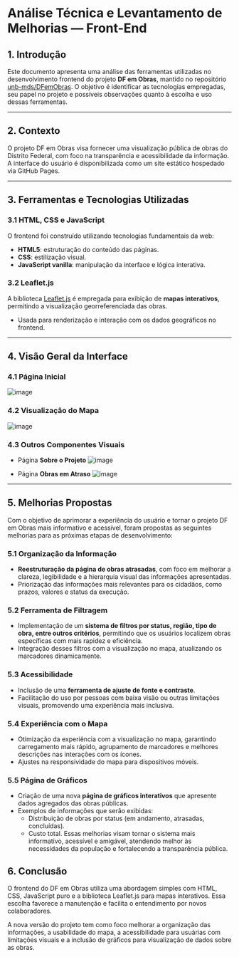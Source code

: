 # Análise Técnica e Levantamento de Melhorias — Front-End

## 1. Introdução

Este documento apresenta uma análise das ferramentas utilizadas no desenvolvimento frontend do projeto **DF em Obras**, mantido no repositório [unb-mds/DFemObras](https://github.com/unb-mds/DFemObras). O objetivo é identificar as tecnologias empregadas, seu papel no projeto e possíveis observações quanto à escolha e uso dessas ferramentas.

---

## 2. Contexto

O projeto DF em Obras visa fornecer uma visualização pública de obras do Distrito Federal, com foco na transparência e acessibilidade da informação. A interface do usuário é disponibilizada como um site estático hospedado via GitHub Pages.

---

## 3. Ferramentas e Tecnologias Utilizadas

### 3.1 HTML, CSS e JavaScript

O frontend foi construído utilizando tecnologias fundamentais da web:

- **HTML5**: estruturação do conteúdo das páginas.
- **CSS**: estilização visual.
- **JavaScript vanilla**: manipulação da interface e lógica interativa.

### 3.2 Leaflet.js

A biblioteca [Leaflet.js](https://leafletjs.com/) é empregada para exibição de **mapas interativos**, permitindo a visualização georreferenciada das obras.

- Usada para renderização e interação com os dados geográficos no frontend.

---

## 4. Visão Geral da Interface

### 4.1 Página Inicial

![image](https://github.com/user-attachments/assets/9e308266-00d5-41a3-be34-e4e4a5c2eb57)


### 4.2 Visualização do Mapa

![image](https://github.com/user-attachments/assets/35e973eb-e9c2-41d3-8e01-784139aa3231)


### 4.3 Outros Componentes Visuais
- Página **Sobre o Projeto**
![image](https://github.com/user-attachments/assets/b928aa63-881b-4b3a-9db2-0cd11df00a07)

- Página **Obras em Atraso**
  ![image](https://github.com/user-attachments/assets/c4a48e6b-9ce3-4068-baf8-44db5d26ef67)


---

## 5. Melhorias Propostas

Com o objetivo de aprimorar a experiência do usuário e tornar o projeto DF em Obras mais informativo e acessível, foram propostas as seguintes melhorias para as próximas etapas de desenvolvimento:

### 5.1 Organização da Informação

- **Reestruturação da página de obras atrasadas**, com foco em melhorar a clareza, legibilidade e a hierarquia visual das informações apresentadas.
- Priorização das informações mais relevantes para os cidadãos, como prazos, valores e status da execução.

### 5.2 Ferramenta de Filtragem

- Implementação de um **sistema de filtros por status, região, tipo de obra, entre outros critérios**, permitindo que os usuários localizem obras específicas com mais rapidez e eficiência.
- Integração desses filtros com a visualização no mapa, atualizando os marcadores dinamicamente.

### 5.3 Acessibilidade

- Inclusão de uma **ferramenta de ajuste de fonte e contraste**.
- Facilitação do uso por pessoas com baixa visão ou outras limitações visuais, promovendo uma experiência mais inclusiva.

### 5.4 Experiência com o Mapa

- Otimização da experiência com a visualização no mapa, garantindo carregamento mais rápido, agrupamento de marcadores e melhores descrições nas interações com os ícones.
- Ajustes na responsividade do mapa para dispositivos móveis.

### 5.5 Página de Gráficos

- Criação de uma nova **página de gráficos interativos** que apresente dados agregados das obras públicas.
- Exemplos de informações que serão exibidas:
  - Distribuição de obras por status (em andamento, atrasadas, concluídas).
  - Custo total.
Essas melhorias visam tornar o sistema mais informativo, acessível e amigável, atendendo melhor às necessidades da população e fortalecendo a transparência pública.

## 6. Conclusão

O frontend do DF em Obras utiliza uma abordagem simples com HTML, CSS, JavaScript puro e a biblioteca Leaflet.js para mapas interativos. Essa escolha favorece a manutenção e facilita o entendimento por novos colaboradores.

A nova versão do projeto tem como foco melhorar a organização das informações, a usabilidade do mapa, a acessibilidade para usuárias com limitações visuais e a inclusão de gráficos para visualização de dados sobre as obras.

